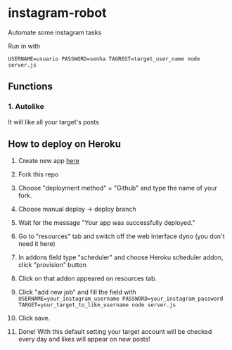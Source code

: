 # instagram-robot

Automate some instagram tasks

Run in with

```
USERNAME=usuario PASSWORD=senha TAGREGT=target_user_name node server.js
```

## Functions

### 1. Autolike

It will like all your target's posts

## How to deploy on Heroku

1. Create new app [here](https://dashboard.heroku.com/new?org=personal-apps)

2. Fork this repo

3. Choose "deployment method" = "Github" and type the name of your fork.

4. Choose manual deploy -> deploy branch

5. Wait for the message "Your app was successfully deployed."

6. Go to "resources" tab and switch off the web interface dyno (you don't need it here)

7. In addons field type "scheduler" and choose Heroku scheduler addon, click "provision" button

8. Click on that addon appeared on resources tab.

9. Click "add new job" and fill the field with `USERNAME=your_instagram_username PASSWORD=your_instagram_password TARGET=your_target_to_like_username node server.js`

10. Click save.

11. Done! With this default setting your target account will be checked every day and likes will appear on new posts!

